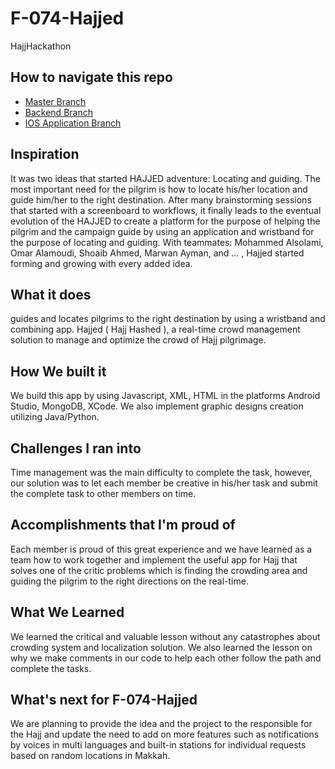 # F-074-Hajjed
HajjHackathon

## How to navigate this repo
- [Master Branch](https://github.com/oalamoudi/F-074-Hajjed)
- [Backend Branch](https://github.com/oalamoudi/F-074-Hajjed/tree/backend)
- [IOS Application Branch](https://github.com/oalamoudi/F-074-Hajjed/tree/ios)

## Inspiration
It was two ideas that started HAJJED adventure: Locating and guiding. The most important need for the pilgrim is how to locate his/her location and guide him/her to the right destination. After many brainstorming sessions that started with a screenboard to workflows, it finally leads to the eventual evolution of the HAJJED to create a platform for the purpose of helping the pilgrim and the campaign guide by using an application and wristband for the purpose of locating and guiding. With teammates: Mohammed Alsolami, Omar Alamoudi, Shoaib Ahmed, Marwan Ayman, and ... , Hajjed started forming and growing with every added idea.

## What it does
guides and locates pilgrims to the right destination by using a wristband and combining app. Hajjed ( Hajj Hashed ), a real-time crowd management solution to manage and optimize the crowd of Hajj pilgrimage.

## How We built it
We build this app by using Javascript, XML, HTML in the platforms Android Studio, MongoDB, XCode. We also implement graphic designs creation utilizing Java/Python. 

## Challenges I ran into
Time management was the main difficulty to complete the task, however, our solution was to let each member be creative in his/her task and submit the complete task to other members on time.  

## Accomplishments that I'm proud of
Each member is proud of this great experience and we have learned as a team how to work together and implement the useful app for Hajj that solves one of the critic problems which is finding the crowding area and guiding the pilgrim to the right directions on the real-time.  

## What We Learned
We learned the critical and valuable lesson without any catastrophes about crowding system and localization solution. We also learned the lesson on why we make comments in our code to help each other follow the path and complete the tasks. 

## What's next for F-074-Hajjed
We are planning to provide the idea and the project to the responsible for the Hajj and update the need to add on more features such as notifications by voices in multi languages and built-in stations for individual requests based on random locations in Makkah.
